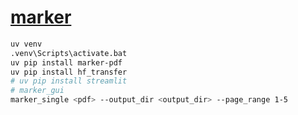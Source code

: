 # [marker](https://github.com/VikParuchuri/marker)

```sh
uv venv
.venv\Scripts\activate.bat
uv pip install marker-pdf
uv pip install hf_transfer
# uv pip install streamlit
# marker_gui
marker_single <pdf> --output_dir <output_dir> --page_range 1-5
```